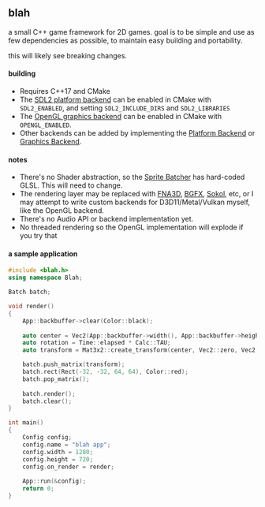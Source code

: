 ## blah
a small C++ game framework for 2D games.
goal is to be simple and use as few dependencies as possible, to maintain easy building and portability.

this will likely see breaking changes.

#### building
 - Requires C++17 and CMake
 - The [SDL2 platform backend](https://github.com/NoelFB/blah/blob/master/private/blah/internal/platform_backend_sdl2.cpp) can be enabled in CMake with `SDL2_ENABLED`, and setting `SDL2_INCLUDE_DIRS` and `SDL2_LIBRARIES`
 - The [OpenGL graphics backend](https://github.com/NoelFB/blah/blob/master/private/blah/internal/graphics_backend_gl.cpp) can be enabled in CMake with `OPENGL_ENABLED`.
 - Other backends can be added by implementing the [Platform Backend](https://github.com/NoelFB/blah/blob/master/private/blah/internal/platform_backend.h) or [Graphics Backend](https://github.com/NoelFB/blah/blob/master/private/blah/internal/graphics_backend.h).

#### notes
 - There's no Shader abstraction, so the [Sprite Batcher](https://github.com/NoelFB/blah/blob/master/public/blah/drawing/batch.h) has hard-coded GLSL. This will need to change.
 - The rendering layer may be replaced with [FNA3D](https://github.com/FNA-XNA/FNA3D), [BGFX](https://github.com/bkaradzic/bgfx), [Sokol](https://github.com/floooh/sokol), etc, or I may attempt to write custom backends for D3D11/Metal/Vulkan myself, like the OpenGL backend.
 - There's no Audio API or backend implementation yet.
 - No threaded rendering so the OpenGL implementation will explode if you try that

#### a sample application

```cpp
#include <blah.h>
using namespace Blah;

Batch batch;

void render()
{
	App::backbuffer->clear(Color::black);
	
	auto center = Vec2(App::backbuffer->width(), App::backbuffer->height()) / 2;
	auto rotation = Time::elapsed * Calc::TAU;
	auto transform = Mat3x2::create_transform(center, Vec2::zero, Vec2::one, rotation);

	batch.push_matrix(transform);
	batch.rect(Rect(-32, -32, 64, 64), Color::red);
	batch.pop_matrix();
	
	batch.render();
	batch.clear();
}

int main()
{
	Config config;
	config.name = "blah app";
	config.width = 1280;
	config.height = 720;
	config.on_render = render;
	
	App::run(&config);
	return 0;
}

```
